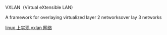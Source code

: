 VXLAN（Virtual eXtensible LAN)

A framework for overlaying virtualized layer 2 networksover lay 3 networks

[linux 上实现 vxlan 网络](https://cizixs.com/2017/09/28/linux-vxlan/)